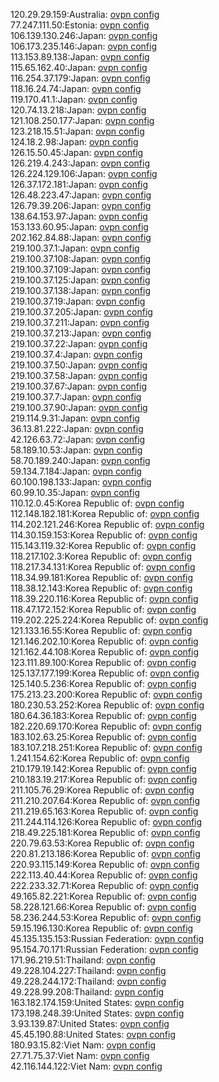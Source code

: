 120.29.29.159:Australia: [ovpn config](vpn/120_29_29_159.ovpn)  
77.247.111.50:Estonia: [ovpn config](vpn/77_247_111_50.ovpn)  
106.139.130.246:Japan: [ovpn config](vpn/106_139_130_246.ovpn)  
106.173.235.146:Japan: [ovpn config](vpn/106_173_235_146.ovpn)  
113.153.89.138:Japan: [ovpn config](vpn/113_153_89_138.ovpn)  
115.65.162.40:Japan: [ovpn config](vpn/115_65_162_40.ovpn)  
116.254.37.179:Japan: [ovpn config](vpn/116_254_37_179.ovpn)  
118.16.24.74:Japan: [ovpn config](vpn/118_16_24_74.ovpn)  
119.170.41.1:Japan: [ovpn config](vpn/119_170_41_1.ovpn)  
120.74.13.218:Japan: [ovpn config](vpn/120_74_13_218.ovpn)  
121.108.250.177:Japan: [ovpn config](vpn/121_108_250_177.ovpn)  
123.218.15.51:Japan: [ovpn config](vpn/123_218_15_51.ovpn)  
124.18.2.98:Japan: [ovpn config](vpn/124_18_2_98.ovpn)  
126.15.50.45:Japan: [ovpn config](vpn/126_15_50_45.ovpn)  
126.219.4.243:Japan: [ovpn config](vpn/126_219_4_243.ovpn)  
126.224.129.106:Japan: [ovpn config](vpn/126_224_129_106.ovpn)  
126.37.172.181:Japan: [ovpn config](vpn/126_37_172_181.ovpn)  
126.48.223.47:Japan: [ovpn config](vpn/126_48_223_47.ovpn)  
126.79.39.206:Japan: [ovpn config](vpn/126_79_39_206.ovpn)  
138.64.153.97:Japan: [ovpn config](vpn/138_64_153_97.ovpn)  
153.133.60.95:Japan: [ovpn config](vpn/153_133_60_95.ovpn)  
202.162.84.88:Japan: [ovpn config](vpn/202_162_84_88.ovpn)  
219.100.37.1:Japan: [ovpn config](vpn/219_100_37_1.ovpn)  
219.100.37.108:Japan: [ovpn config](vpn/219_100_37_108.ovpn)  
219.100.37.109:Japan: [ovpn config](vpn/219_100_37_109.ovpn)  
219.100.37.125:Japan: [ovpn config](vpn/219_100_37_125.ovpn)  
219.100.37.138:Japan: [ovpn config](vpn/219_100_37_138.ovpn)  
219.100.37.19:Japan: [ovpn config](vpn/219_100_37_19.ovpn)  
219.100.37.205:Japan: [ovpn config](vpn/219_100_37_205.ovpn)  
219.100.37.211:Japan: [ovpn config](vpn/219_100_37_211.ovpn)  
219.100.37.213:Japan: [ovpn config](vpn/219_100_37_213.ovpn)  
219.100.37.22:Japan: [ovpn config](vpn/219_100_37_22.ovpn)  
219.100.37.4:Japan: [ovpn config](vpn/219_100_37_4.ovpn)  
219.100.37.50:Japan: [ovpn config](vpn/219_100_37_50.ovpn)  
219.100.37.58:Japan: [ovpn config](vpn/219_100_37_58.ovpn)  
219.100.37.67:Japan: [ovpn config](vpn/219_100_37_67.ovpn)  
219.100.37.7:Japan: [ovpn config](vpn/219_100_37_7.ovpn)  
219.100.37.90:Japan: [ovpn config](vpn/219_100_37_90.ovpn)  
219.114.9.31:Japan: [ovpn config](vpn/219_114_9_31.ovpn)  
36.13.81.222:Japan: [ovpn config](vpn/36_13_81_222.ovpn)  
42.126.63.72:Japan: [ovpn config](vpn/42_126_63_72.ovpn)  
58.189.10.53:Japan: [ovpn config](vpn/58_189_10_53.ovpn)  
58.70.189.240:Japan: [ovpn config](vpn/58_70_189_240.ovpn)  
59.134.7.184:Japan: [ovpn config](vpn/59_134_7_184.ovpn)  
60.100.198.133:Japan: [ovpn config](vpn/60_100_198_133.ovpn)  
60.99.10.35:Japan: [ovpn config](vpn/60_99_10_35.ovpn)  
110.12.0.45:Korea Republic of: [ovpn config](vpn/110_12_0_45.ovpn)  
112.148.182.181:Korea Republic of: [ovpn config](vpn/112_148_182_181.ovpn)  
114.202.121.246:Korea Republic of: [ovpn config](vpn/114_202_121_246.ovpn)  
114.30.159.153:Korea Republic of: [ovpn config](vpn/114_30_159_153.ovpn)  
115.143.119.32:Korea Republic of: [ovpn config](vpn/115_143_119_32.ovpn)  
118.217.102.3:Korea Republic of: [ovpn config](vpn/118_217_102_3.ovpn)  
118.217.34.131:Korea Republic of: [ovpn config](vpn/118_217_34_131.ovpn)  
118.34.99.181:Korea Republic of: [ovpn config](vpn/118_34_99_181.ovpn)  
118.38.12.143:Korea Republic of: [ovpn config](vpn/118_38_12_143.ovpn)  
118.39.220.116:Korea Republic of: [ovpn config](vpn/118_39_220_116.ovpn)  
118.47.172.152:Korea Republic of: [ovpn config](vpn/118_47_172_152.ovpn)  
119.202.225.224:Korea Republic of: [ovpn config](vpn/119_202_225_224.ovpn)  
121.133.16.55:Korea Republic of: [ovpn config](vpn/121_133_16_55.ovpn)  
121.146.202.10:Korea Republic of: [ovpn config](vpn/121_146_202_10.ovpn)  
121.162.44.108:Korea Republic of: [ovpn config](vpn/121_162_44_108.ovpn)  
123.111.89.100:Korea Republic of: [ovpn config](vpn/123_111_89_100.ovpn)  
125.137.177.199:Korea Republic of: [ovpn config](vpn/125_137_177_199.ovpn)  
125.140.5.236:Korea Republic of: [ovpn config](vpn/125_140_5_236.ovpn)  
175.213.23.200:Korea Republic of: [ovpn config](vpn/175_213_23_200.ovpn)  
180.230.53.252:Korea Republic of: [ovpn config](vpn/180_230_53_252.ovpn)  
180.64.36.183:Korea Republic of: [ovpn config](vpn/180_64_36_183.ovpn)  
182.220.69.170:Korea Republic of: [ovpn config](vpn/182_220_69_170.ovpn)  
183.102.63.25:Korea Republic of: [ovpn config](vpn/183_102_63_25.ovpn)  
183.107.218.251:Korea Republic of: [ovpn config](vpn/183_107_218_251.ovpn)  
1.241.154.62:Korea Republic of: [ovpn config](vpn/1_241_154_62.ovpn)  
210.179.19.142:Korea Republic of: [ovpn config](vpn/210_179_19_142.ovpn)  
210.183.19.217:Korea Republic of: [ovpn config](vpn/210_183_19_217.ovpn)  
211.105.76.29:Korea Republic of: [ovpn config](vpn/211_105_76_29.ovpn)  
211.210.207.64:Korea Republic of: [ovpn config](vpn/211_210_207_64.ovpn)  
211.219.65.163:Korea Republic of: [ovpn config](vpn/211_219_65_163.ovpn)  
211.244.114.126:Korea Republic of: [ovpn config](vpn/211_244_114_126.ovpn)  
218.49.225.181:Korea Republic of: [ovpn config](vpn/218_49_225_181.ovpn)  
220.79.63.53:Korea Republic of: [ovpn config](vpn/220_79_63_53.ovpn)  
220.81.213.186:Korea Republic of: [ovpn config](vpn/220_81_213_186.ovpn)  
220.93.115.149:Korea Republic of: [ovpn config](vpn/220_93_115_149.ovpn)  
222.113.40.44:Korea Republic of: [ovpn config](vpn/222_113_40_44.ovpn)  
222.233.32.71:Korea Republic of: [ovpn config](vpn/222_233_32_71.ovpn)  
49.165.82.221:Korea Republic of: [ovpn config](vpn/49_165_82_221.ovpn)  
58.228.121.66:Korea Republic of: [ovpn config](vpn/58_228_121_66.ovpn)  
58.236.244.53:Korea Republic of: [ovpn config](vpn/58_236_244_53.ovpn)  
59.15.196.130:Korea Republic of: [ovpn config](vpn/59_15_196_130.ovpn)  
45.135.135.153:Russian Federation: [ovpn config](vpn/45_135_135_153.ovpn)  
95.154.70.171:Russian Federation: [ovpn config](vpn/95_154_70_171.ovpn)  
171.96.219.51:Thailand: [ovpn config](vpn/171_96_219_51.ovpn)  
49.228.104.227:Thailand: [ovpn config](vpn/49_228_104_227.ovpn)  
49.228.244.172:Thailand: [ovpn config](vpn/49_228_244_172.ovpn)  
49.228.99.208:Thailand: [ovpn config](vpn/49_228_99_208.ovpn)  
163.182.174.159:United States: [ovpn config](vpn/163_182_174_159.ovpn)  
173.198.248.39:United States: [ovpn config](vpn/173_198_248_39.ovpn)  
3.93.139.87:United States: [ovpn config](vpn/3_93_139_87.ovpn)  
45.45.190.88:United States: [ovpn config](vpn/45_45_190_88.ovpn)  
180.93.15.82:Viet Nam: [ovpn config](vpn/180_93_15_82.ovpn)  
27.71.75.37:Viet Nam: [ovpn config](vpn/27_71_75_37.ovpn)  
42.116.144.122:Viet Nam: [ovpn config](vpn/42_116_144_122.ovpn)  
